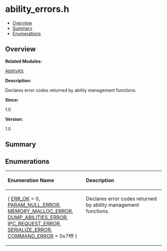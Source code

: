 # ability\_errors.h<a name="EN-US_TOPIC_0000001054918113"></a>

-   [Overview](#section1386862800165626)
-   [Summary](#section2001373327165626)
-   [Enumerations](#enum-members)

## **Overview**<a name="section1386862800165626"></a>

**Related Modules:**

[AbilityKit](abilitykit.md)

**Description:**

Declares error codes returned by ability management functions. 

**Since:**

1.0

**Version:**

1.0

## **Summary**<a name="section2001373327165626"></a>

## Enumerations<a name="enum-members"></a>

<a name="table532420689165626"></a>
<table><thead align="left"><tr id="row623948952165626"><th class="cellrowborder" valign="top" width="50%" id="mcps1.1.3.1.1"><p id="p323457725165626"><a name="p323457725165626"></a><a name="p323457725165626"></a>Enumeration Name</p>
</th>
<th class="cellrowborder" valign="top" width="50%" id="mcps1.1.3.1.2"><p id="p120758569165626"><a name="p120758569165626"></a><a name="p120758569165626"></a>Description</p>
</th>
</tr>
</thead>
<tbody><tr id="row793267448165626"><td class="cellrowborder" valign="top" width="50%" headers="mcps1.1.3.1.1 "><p id="p1832305196165626"><a name="p1832305196165626"></a><a name="p1832305196165626"></a>{   <a href="abilitykit.md#gga99fb83031ce9923c84392b4e92f956b5aa26c163b80b1f6786ca81dadc14b00fb">ERR_OK</a> = 0, <a href="abilitykit.md#gga99fb83031ce9923c84392b4e92f956b5aa07793543807276aa96a35f35385266e">PARAM_NULL_ERROR</a>, <a href="abilitykit.md#gga99fb83031ce9923c84392b4e92f956b5ac6fa7d9ef451bee4ccabaf54a2d1dfc2">MEMORY_MALLOC_ERROR</a>, <a href="abilitykit.md#gga99fb83031ce9923c84392b4e92f956b5a9d4a52497266a38e4636693bb6cf965c">DUMP_ABILITIES_ERROR</a>,   <a href="abilitykit.md#gga99fb83031ce9923c84392b4e92f956b5a95357b37369351e52b2244efb3af4cbc">IPC_REQUEST_ERROR</a>, <a href="abilitykit.md#gga99fb83031ce9923c84392b4e92f956b5a05d12b70f719b309d4c6234a6bbc4214">SERIALIZE_ERROR</a>, <a href="abilitykit.md#gga99fb83031ce9923c84392b4e92f956b5a0cfd5af1f777f6919ddef94e81b94b00">COMMAND_ERROR</a> = 0x7fff }</p>
</td>
<td class="cellrowborder" valign="top" width="50%" headers="mcps1.1.3.1.2 "><p id="p832734882165626"><a name="p832734882165626"></a><a name="p832734882165626"></a>Declares error codes returned by ability management functions. </p>
</td>
</tr>
</tbody>
</table>

